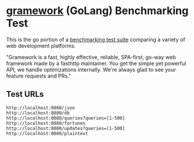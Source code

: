 # [gramework](https://github.com/gramework/gramework) (GoLang) Benchmarking Test

This is the go portion of a [benchmarking test suite](https://www.khulnasoft.com/benchmarks/) comparing a variety of web development platforms.

"Gramework is a fast, highly effective, reliable, SPA-first, go-way web framework made by a fasthttp maintainer. You get the simple yet powerful API, we handle optimizations internally. We're always glad to see your feature requests and PRs."

## Test URLs

    http://localhost:8080/json
    http://localhost:8080/db
    http://localhost:8080/queries?queries=[1-500]
    http://localhost:8080/fortunes
    http://localhost:8080/updates?queries=[1-500]
    http://localhost:8080/plaintext
